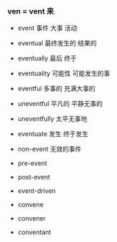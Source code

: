 ### ven = vent 来

- event  事件  大事 活动
- eventual  最终发生的 结果的 
- eventually 最后 终于
- eventuality 可能性 可能发生的事
- eventful 多事的  充满大事的
- uneventful 平凡的 平静无事的
- uneventfully 太平无事地
- eventuate 发生 终于发生
- non-event 无效的事件

- pre-event
- post-event
- event-driven
- convene
- convener
- conventant


